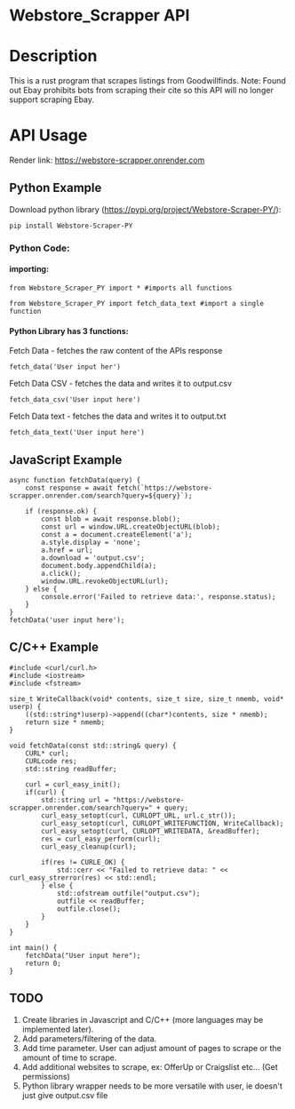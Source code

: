 # Webstore_Scrapper API
# Description
This is a rust program that scrapes listings from Goodwillfinds.
Note: Found out Ebay prohibits bots from scraping their cite so this API will no longer support scraping Ebay.
# API Usage

Render link: https://webstore-scrapper.onrender.com

## Python Example

Download python library (https://pypi.org/project/Webstore-Scraper-PY/):

```
pip install Webstore-Scraper-PY
```

### Python Code:

#### importing:
```
from Webstore_Scraper_PY import * #imports all functions
```
```
from Webstore_Scraper_PY import fetch_data_text #import a single function
```

#### Python Library has 3 functions:

Fetch Data - fetches the raw content of the APIs response
```
fetch_data('User input her')
```

Fetch Data CSV - fetches the data and writes it to output.csv
```
fetch_data_csv('User input here')
```

Fetch Data text - fetches the data and writes it to output.txt
```
fetch_data_text('User input here')
```

## JavaScript Example
```
async function fetchData(query) {
    const response = await fetch(`https://webstore-scrapper.onrender.com/search?query=${query}`);
    
    if (response.ok) {
        const blob = await response.blob();
        const url = window.URL.createObjectURL(blob);
        const a = document.createElement('a');
        a.style.display = 'none';
        a.href = url;
        a.download = 'output.csv';
        document.body.appendChild(a);
        a.click();
        window.URL.revokeObjectURL(url);
    } else {
        console.error('Failed to retrieve data:', response.status);
    }
}
fetchData('user input here');
```

## C/C++ Example
```
#include <curl/curl.h>
#include <iostream>
#include <fstream>

size_t WriteCallback(void* contents, size_t size, size_t nmemb, void* userp) {
    ((std::string*)userp)->append((char*)contents, size * nmemb);
    return size * nmemb;
}

void fetchData(const std::string& query) {
    CURL* curl;
    CURLcode res;
    std::string readBuffer;

    curl = curl_easy_init();
    if(curl) {
        std::string url = "https://webstore-scrapper.onrender.com/search?query=" + query;
        curl_easy_setopt(curl, CURLOPT_URL, url.c_str());
        curl_easy_setopt(curl, CURLOPT_WRITEFUNCTION, WriteCallback);
        curl_easy_setopt(curl, CURLOPT_WRITEDATA, &readBuffer);
        res = curl_easy_perform(curl);
        curl_easy_cleanup(curl);

        if(res != CURLE_OK) {
            std::cerr << "Failed to retrieve data: " << curl_easy_strerror(res) << std::endl;
        } else {
            std::ofstream outfile("output.csv");
            outfile << readBuffer;
            outfile.close();
        }
    }
}

int main() {
    fetchData("User input here");
    return 0;
}
```

## TODO
1. Create libraries in Javascript and C/C++ (more languages may be implemented later).
2. Add parameters/filtering of the data.
3. Add time parameter. User can adjust amount of pages to scrape or the amount of time to scrape.
4. Add additional websites to scrape, ex: OfferUp or Craigslist etc... (Get permissions)
5. Python library wrapper needs to be more versatile with user, ie doesn't just give output.csv file
